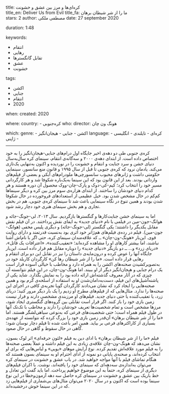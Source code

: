 
title: کره‌ای‌ها و مرز بین عشق و خشونت  
title_en: Deliver Us from Evil
title_fa: ما را از شر شیطان برهان  
stars: 2
author: مصطفی ملکی
date: 27 september 2020

duration: 1:48

keywords:
  - انتقام
  - رهایی
  - تقابل گانگسترها
  - عشق
  - خشونت 

tags:
  - اکشن
  - جنایی
  - انتقام
  - 2020  

when:
  created: 2020

where:
  country:
    - کره‌جنوبی
who:
  director: هونگ ون چان

which:
  genre:
    - اکشن
    - جنایی
    - هیجان‌انگیز
  language:
    - کره‌ای
    - تایلندی
    - انگلیسی
    - ژاپنی
   
---

کره‌ی جنوبی طی دو دهه‌ی اخیر جایگاه اول درام‌های جنایی-هیجان‌انگیز را به خود اختصاص داده است. از ابتدای دهه‌ی ۲۰۰۰ و سه‌گانه‌ی انتقام، سینمای کره سال‌به‌سال دنیای خشن و سرد جنایت و انتقام و خشونت را در نوردیده و اکنون به‌تنهایی یک‌تازی می‌کند. یادمان نرود که کره‌ی جنوبی تا قبل از سال ۱۹۹۵ و قانون منع سانسور، سینمایی حکومتی داشت و ژانرهای محبوب سانسورچی‌ها ملودرام‌های آبکی و بعضی از فیلم‌های وارداتی بودند. بعد از این قانون بود که این سینما به‌یک‌باره شکوفا شد و هر کارگردانی مسیر خود را انتخاب کرد؛ کیم‌-کی‌-دوک و پارک-چان-ووک محصول آن دوره هستند و هر کدام دنیای خودشان را ساختند. از ابتدای هزاره‌ی سوم مرز بین کره و دیگر سینماها کم‌کم در حال مشخص شدن بود. خیل عظیمی از استعدادهای فروخورده در حال شکوفا شدن بودند و همین تنوع در نگاه سینمایی باعث شد تا سینمای کره‌ی جنوبی، هم در بخش تجاری و هم بخش سینمای هنری خود دچار رشد شود.

اما به سینمای خشن جنایت‌کارها و گنگسترها بازگردیم. سال ۲۰۱۳، لی-جونگ-جائه و هوانگ-جون-مین در فیلمی با نام «دنیای جدید» به ایفای نقش پرداختند. در آن فیلم نقش مقابل یکدیگر را داشتند؛ یکی گنگستر (لی-جونگ-جائه) و دیگری پلیس مخفی (هوانگ-جون-مین). فیلم در رده‌ی فیلم‌های هم‌‌ژانر خود اثری بود به‌نسبت قدرتمند و دارای روایت قوی. این‌بار «هونگ-ون-چان» ــ که علاقه‌مندان سینمای کره، حتی اگر با نام‌اش آشنا نباشند، اما بیشتر کارهای او را مشاهده کرده‌اند؛ «تعقیب‌کننده»، «اعترافات یک قاتل»، «دریای زرد» و... ــ دو بازیگر «دنیای جدید» را دوباره مقابل هم قرار داده است. این‌بار جایگاه آنها را عوض کرده و درون‌مایه‌ی داستان را نیز در تقابل این دو برای انتقام و رهایی قرار داده است. «ما را از شر شیطان رها کن» کارگردان کاربلد خود در به‌تصویرکشیدن صحنه‌های اکشن را به همراه دارد و مخاطب با خیالی آسوده قرار است یک درام جنایی و هیجان‌انگیز دیگر از او ببیند. اما هونگ-ون-چان، در این فیلم نتوانسته آن چیزی که در آثار معروف گذشته‌اش ارائه‌ داده بود را به نمایش بگذارد. شاید یکی از پاشنه‌آشیل‌های این فیلم، دست‌به‌دامان‌شدن او به استفاده از اسلحه‌ی گرم بود و همین صحنه‌هایی را ایجاد کرد که نشان می‌دادند کارگردان گویا تجربه‌ی کافی در اجرای این صحنه‌ها را ندارد. مثال‌هایی که از فیلم‌های مطرح او زدیم را یک بار دیگر مرور کنید؛ دریای زرد، یا تعقیب‌کننده یا حتی دنیای جدید. فیلم‌های او مرزبندی مشخصی دارند و قرار نیست زمین بازی خود را باز کنند. اگر قرار است تقابلی بین گروه‌های گنگستری ایجاد شود، مرزها مشخص است و تمام شخصیت‌ها تعریف خودشان را دارند و مخاطب با تک‌تک آنها در طول فیلم همراه است؛ حتی شخصیت‌های فرعی که به‌نوعی سیاهی‌لشگر هستند. اما «ما را از شر شیطان برهان» آن‌قدر زمین بازی خود را بزرگ کرده که نتوانسته از عهده‌ی بسیاری از کاراکترهای فرعی بر بیاید. همین امر باعث شده تا فیلم دچار نوسان شود؛ گاهی در حال سقوط و گاهی در حال صعود. 

فیلم «ما را از شر شیطان برهان» با ادای دین به فیلم «لئون حرفه‌ای» اثر لوک بسون، نشان می‌دهد که هونگ-ون-چان علاقه‌ی زیادی به این فیلم داشته و عملاً بعضی صحنه‌ها را به فیلم مورد علاقه‌اش تقدیم کرده. نوع آرایش موهای «یویی» و لباس‌هایی که برای او انتخاب کرده‌اند، و صحنه‌ی پایانی دو نمونه از ادای احترام او به سینمای بسون هستند که هنگام تماشای فیلم با آنها مواجه خواهید شد. در باب عشق و خشونت در سینمای کره می‌توان به‌اندازه‌ی سه‌دهه‌ای که سینمای خود را یافته‌اند، نوشت. با اکران فیلم‌های دیگری از سینمای کره، حتماً به این موضوع خواهیم پرداخت. اما باید گفت این تعادل و خط باریک بین عشق و خشونت در سینمای کره حاصل سه دهه آزمون‌و‌خطا در این نوع سینما بوده است که اکنون و در سال ۲۰۲۰ می‌توان مثال‌های بی‌شماری از فیلم‌هایی زد که در این سینما خوش درخشیده‌اند. 
